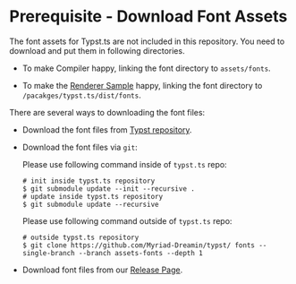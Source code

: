 # Prerequisite - Download Font Assets

The font assets for Typst.ts are not included in this repository. You need to download and put them in following directories.

- To make Compiler happy, linking the font directory to `assets/fonts`.

- To make the [Renderer Sample](https://github.com/Myriad-Dreamin/typst.ts/blob/9f9295cf130092f9719d771f3969914967265f2a/renderer/src/driver/main.ts#L27-L34) happy, linking the font directory to `/pacakges/typst.ts/dist/fonts`.

There are several ways to downloading the font files:

- Download the font files from [Typst repository](https://github.com/typst/typst/tree/main/assets/fonts).

- Download the font files via `git`:

  Please use following command inside of `typst.ts` repo:

  ```shell
  # init inside typst.ts repository
  $ git submodule update --init --recursive .
  # update inside typst.ts repository
  $ git submodule update --recursive
  ```

  Please use following command outside of `typst.ts` repo:

  ```shell
  # outside typst.ts repository
  $ git clone https://github.com/Myriad-Dreamin/typst/ fonts --single-branch --branch assets-fonts --depth 1
  ```

- Download font files from our [Release Page](https://github.com/Myriad-Dreamin/typst.ts/releases/tag/v0.1.0).
